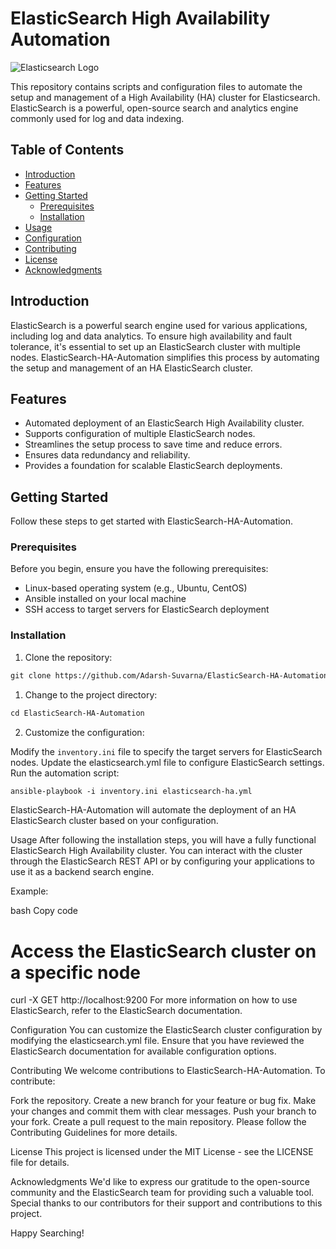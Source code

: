 # ElasticSearch High Availability Automation

![Elasticsearch Logo](https://play.vidyard.com/Gfs339uMBi1CVavZEjXVZ8.jpg)

This repository contains scripts and configuration files to automate the setup and management of a High Availability (HA) cluster for Elasticsearch. ElasticSearch is a powerful, open-source search and analytics engine commonly used for log and data indexing.

## Table of Contents

- [Introduction](#introduction)
- [Features](#features)
- [Getting Started](#getting-started)
  - [Prerequisites](#prerequisites)
  - [Installation](#installation)
- [Usage](#usage)
- [Configuration](#configuration)
- [Contributing](#contributing)
- [License](#license)
- [Acknowledgments](#acknowledgments)

## Introduction

ElasticSearch is a powerful search engine used for various applications, including log and data analytics. To ensure high availability and fault tolerance, it's essential to set up an ElasticSearch cluster with multiple nodes. ElasticSearch-HA-Automation simplifies this process by automating the setup and management of an HA ElasticSearch cluster.

## Features

- Automated deployment of an ElasticSearch High Availability cluster.
- Supports configuration of multiple ElasticSearch nodes.
- Streamlines the setup process to save time and reduce errors.
- Ensures data redundancy and reliability.
- Provides a foundation for scalable ElasticSearch deployments.

## Getting Started

Follow these steps to get started with ElasticSearch-HA-Automation.

### Prerequisites

Before you begin, ensure you have the following prerequisites:

- Linux-based operating system (e.g., Ubuntu, CentOS)
- Ansible installed on your local machine
- SSH access to target servers for ElasticSearch deployment

### Installation

1. Clone the repository:

```diff
git clone https://github.com/Adarsh-Suvarna/ElasticSearch-HA-Automation.git
```

1. Change to the project directory:

```diff
cd ElasticSearch-HA-Automation
```

2. Customize the configuration:

Modify the ```inventory.ini``` file to specify the target servers for ElasticSearch nodes.
Update the elasticsearch.yml file to configure ElasticSearch settings.
Run the automation script:

```diff
ansible-playbook -i inventory.ini elasticsearch-ha.yml
```
ElasticSearch-HA-Automation will automate the deployment of an HA ElasticSearch cluster based on your configuration.

Usage
After following the installation steps, you will have a fully functional ElasticSearch High Availability cluster. You can interact with the cluster through the ElasticSearch REST API or by configuring your applications to use it as a backend search engine.

Example:

bash
Copy code
# Access the ElasticSearch cluster on a specific node
curl -X GET http://localhost:9200
For more information on how to use ElasticSearch, refer to the ElasticSearch documentation.

Configuration
You can customize the ElasticSearch cluster configuration by modifying the elasticsearch.yml file. Ensure that you have reviewed the ElasticSearch documentation for available configuration options.

Contributing
We welcome contributions to ElasticSearch-HA-Automation. To contribute:

Fork the repository.
Create a new branch for your feature or bug fix.
Make your changes and commit them with clear messages.
Push your branch to your fork.
Create a pull request to the main repository.
Please follow the Contributing Guidelines for more details.

License
This project is licensed under the MIT License - see the LICENSE file for details.

Acknowledgments
We'd like to express our gratitude to the open-source community and the ElasticSearch team for providing such a valuable tool. Special thanks to our contributors for their support and contributions to this project.

Happy Searching!
